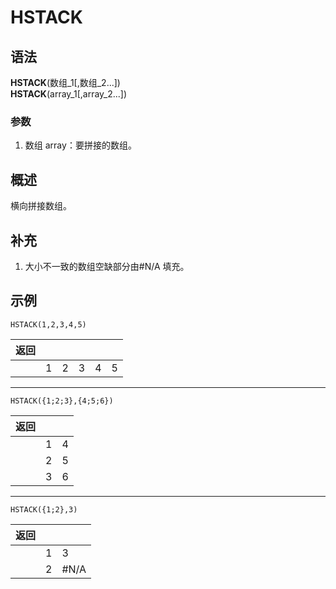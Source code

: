 # HSTACK

## 语法

**HSTACK**(数组\_1[,数组_2...])  
**HSTACK**(array_1[,array_2...])

### 参数

1. 数组 array：要拼接的数组。

## 概述

横向拼接数组。

## 补充

1. 大小不一致的数组空缺部分由#N/A 填充。

## 示例

```excel
HSTACK(1,2,3,4,5)
```

| 返回 |     |     |     |     |     |
| ---- | --- | --- | --- | --- | --- |
|      | 1   | 2   | 3   | 4   | 5   |

---

```excel
HSTACK({1;2;3},{4;5;6})
```

| 返回 |     |     |
| ---- | --- | --- |
|      | 1   | 4   |
|      | 2   | 5   |
|      | 3   | 6   |

---

```excel
HSTACK({1;2},3)
```

| 返回 |     |      |
| ---- | --- | ---- |
|      | 1   | 3    |
|      | 2   | #N/A |
